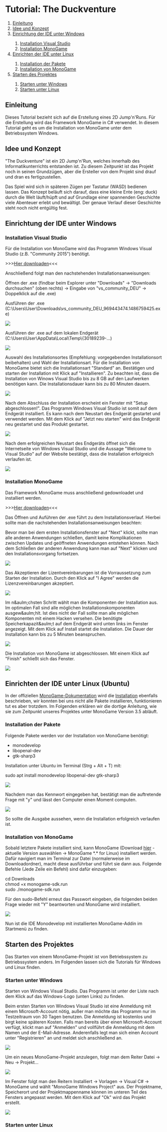 <h1>Tutorial: The Duckventure</h1>

<ol>
	<li><a href="#Nr1">Einleitung</a></li>
	<li><a href="#Nr2">Idee und Konzept</a></li>
	<li><a href="#Nr3">Einrichtung der IDE unter Windows</a></li>
		<ol>
			<li><a href="#Nr3.1">Installation Visual Studio</a></li>
			<li><a href="#Nr3.2">Installation MonoGame</a></li>
		</ol>
	<li><a href="#Nr4">Einrichten der IDE unter Linux</a></li>
		<ol>
			<li><a href="#Nr4.1">Installation der Pakete</a></li>
			<li><a href="#Nr4.2">Installation von MonoGame</a></li>
		</ol>
	<li><a href="#Nr5">Starten des Projektes</a></li>
		<ol>
			<li><a href="#Nr5.1">Starten unter Windows</a></li>
			<li><a href="#Nr5.2">Starten unter Linux</a></li>
		</ol>
</ol>


<h2 id="Nr1">Einleitung</h2>
<p>Dieses Tutorial bezieht sich auf die Erstellung eines 2D Jump'n'Runs. F&uuml;r die Erstellung wird das Framework MonoGame in C&#35; verwendet. In diesem Tutorial geht es um die Installation von MonoGame unter dem Betriebssystem Windows.</p>

<h2 id="Nr2">Idee und Konzept</h2>
<p>"The Duckventure" ist ein 2D Jump'n'Run, welches innerhalb des Informatikunterrichts entstanden ist. Zu diesem Zeitpunkt ist das Projekt noch in seinen Grundzügen, aber die Ersteller von dem Projekt sind drauf und dran es fertigzustellen.</p>
<p>Das Spiel wird sich in späteren Zügen per Tastatur (WASD) bedienen lassen. Das Konzept beläuft sich darauf, dass eine kleine Ente (eng: duck) durch die Welt läuft/hüpft und auf Grundlage einer spannenden Geschichte viele Abenteuer erlebt und bewältigt. Der genaue Verlauf dieser Geschichte steht noch nicht entgültig fest.</p>

<h2 id="Nr3">Einrichtung der IDE unter Windows</h2>
<h3>Installation Visual Studio</h3>
<p>F&uuml;r die Installation von MonoGame wird das Programm Windows Visual Studio (z.B. &quot;Community 2015&quot;) ben&ouml;tigt.</p>
<p>&gt;&gt;&gt;<a href="https://www.visualstudio.com/de/downloads/" target="_blank">Hier downloaden</a>&lt;&lt;&lt;</p>
<p>Anschließend folgt man den nachstehenden Installationsanweisungen:</p>
<p>Öffnen der .exe (findbar beim Explorer unter &quot;Downloads&quot; &rarr; &quot;Downloads durchsuchen&quot; (oben rechts) &rarr; Eingabe von &quot;vs_community_DEU&quot; &rarr; Doppelklick auf die .exe)</p>
<p>Ausführen der .exe (C:\Users\User\Downloads\vs_community_DEU_969443474.1486759425.exe)</p>
<p><img src="images/idewindows/1.png"></p>
<p>Ausführen der .exe auf dem lokalen Endgerät (C:\Users\User\AppData\Local\Temp\{30189239-...)</p>
<p><img src="images/idewindows/2.png"></p>
<p>Auswahl des Installationsortes (Empfehlung: vorgegebenden Installationsort beibehalten) und Wahl der Installationsart. Für die Installation von MonoGame bietet sich die Installationsart &quot;Standard&quot; an. Bestätigen und starten der Installation mit Klick auf &quot;Installieren&quot;. Zu beachten ist, dass die Installation von Winows Visual Studio bis zu 8 GB auf den Laufwerken benötigen kann. Die Installationsdauer kann bis zu 80 Minuten dauern.</p>
<p><img src="images/idewindows/3.png"></p>
<p>Nach dem Abschluss der Installation erscheint ein Fenster mit &quot;Setup abgeschlossen!&quot;. Das Programm Windows Visual Studio ist somit auf dem Endgerät installiert. Es kann nach dem Neustart des Endgerät gestartet und verwendet werden. Mit dem Klick auf &quot;Jetzt neu starten&quot; wird das Endgerät neu gestartet und das Produkt gestartet.</p>
<p><img src="images/idewindows/4.png"></p>
<p>Nach dem erfolgreichen Neustart des Endgeräts öffnet sich die Internetseite von Windows Visual Studio und die Aussage &quot;Welcome to Visual Studio&quot; auf der Website bestätigt, dass die Installation erfolgreich verlaufen ist.</p>
<p><img src="images/idewindows/5.png"></p>

<h3>Installation MonoGame</h3>
<p>Das Framework MonoGame muss anschließend gedownloadet und installiert werden.</p>
<p>&gt;&gt;&gt;<a href="http://www.monogame.net/downloads/" target="_blank">Hier downloaden</a>&lt;&lt;&lt;</p>
<p>Das Öffnen und Auführen der .exe führt zu dem Installationsverlauf. Hierbei sollte man die nachstehenden Installationsanweisungen beachten:</p>
<p>Bevor man bei dem ersten Installationsfenster auf &quot;Next&quot; klickt, sollte man alle anderen Anwendungen schließen, damit keine Komplikationen zwischen Updates und geöffneten Anwendungen entstehen können. Nach dem Schlie&szlig;en der anderen Anwendung kann man auf &quot;Next&quot; klicken und den Installationsvorgang fortsetzen.</p>
<p><img src="images/idewindows/6.png"></p>
<p>Das Akzeptieren der Lizentvereinbarungen ist die Vorraussetzung zum Starten der Installation. Durch den Klick auf &quot;I Agree&quot; werden die Lizenzvereinbarungen akzeptiert.</p>
<p><img src="images/idewindows/7.png"></p>
<p>Im n&aulm;chsten Schritt wählt man die Komponenten der Installation aus. Im optimalen Fall sind alle möglichen Installationskomponenten ausgew&aulm;hlt. Ist dies nicht der Fall sollte man alle möglichen Komponenten mit einem Hacken versehen. Die benötigte Speicherkapazit&aulm;t auf dem Endgerät wird unten links im Fenster angezeigt. Mit dem Klick auf Install startet die Installation. Die Dauer der Installation kann bis zu 5 Minuten beanspruchen.</p>
<p><img src="images/idewindows/8.png"></p>
<p>Die Installation von MonoGame ist abgeschlossen. Mit einem Klick auf &quot;Finish&quot; schlie&szlig;t sich das Fenster.</p>
<p><img src="images/idewindows/9.png"></p>

<h2 id="Nr4">Einrichten der IDE unter Linux (Ubuntu)</h2>
<p>In der offiziellen <a href="http://www.monogame.net/documentation/?page=main" target="_blank">MonoGame-Dokumentation</a> wird die <a href="http://www.monogame.net/documentation/?page=Setting_Up_MonoGame" target="_blank">Installation</a> ebenfalls beschrieben, wir konnten bei uns nicht alle Pakete installieren, funktionieren tut es aber trotzdem. Im Folgenden erklären wir die dortige Anleitung, wie sie zum Zeitpunkt unseres Projektes unter MonoGame Version 3.5 abl&auml;uft.

<h3 id="Nr4.1">Installation der Pakete</h3>
<p>Folgende Pakete werden vor der Installation von MonoGame ben&ouml;tigt:</p>
<ul>
	<li>monodevelop</li>
	<li>libopenal-dev</li>
	<li>gtk-sharp3</li>
</ul>
<p>Installation unter Ubuntu im Terminal (Strg + Alt + T) mit:</p>
<p class="command">
	sudo apt install monodevelop libopenal-dev gtk-sharp3
</p>
<p><img src="images/idelinux/password.png"></p>
<p>Nachdem man das Kennwort eingegeben hat, best&auml;tigt man die auftretende Frage mit "y" und lässt den Computer einen Moment computen.</p>
<p><img src="images/idelinux/done.png"></p>
<p>So sollte die Ausgabe aussehen, wenn die Installation erfolgreich verlaufen ist.</p>

<h3 id="Nr4.2">Installation von MonoGame</h3>
<p>Sobald letztere Pakete installiert sind, kann MonoGame (Download <a href="http://www.monogame.net/downloads/" target="_blank">hier</a> - aktuelle Version auswählen -> MonoGame *.* for Linux) installiert werden. Dafür navigiert man im Terminal zur Datei (normalerweise im Downloadordner), macht diese ausführbar und führt sie dann aus. Folgende Befehle (Jede Zeile ein Befehl) sind daf&uuml;r einzugeben:</p>
<p class="command">
	cd Downloads<br>
	chmod +x monogame-sdk.run<br>
	sudo ./monogame-sdk.run<br>
</p>
<p>F&uuml;r den sudo-Befehl erneut das Passwort eingeben, die folgenden beiden Frage wieder mit "Y" beantworten und MonoGame wird installiert.</p>
<p><img src="images/idelinux/menu.png"></p>
<p>Nun ist die IDE Monodevelop mit installierten MonoGame-Addin im Startmen&uuml; zu finden.</p>

<h2 id="Nr5">Starten des Projektes</h2>
<p> Das Starten von einem MonoGame-Projekt ist von Betriebssystem zu Betriebssystem anders. Im Folgenden lassen sich die Tutorials für Windows und Linux finden.</p>

<h3 id="Nr5.1">Starten unter Windows</h3>
<p>Starten von Windows Visual Studio. Das Programm ist unter der Liste nach dem Klick auf das Windows-Logo (unten Links) zu finden.</p>
<p>Beim ersten Starten von Windows Visual Studio ist eine Anmeldung mit einem Microsoft-Account nötig, außer man möchte das Programm nur im Testzeitraum von 30 Tagen benutzen. Die Anmeldung ist kostenlos und birgt keine späteren Kosten. Falls man bereits über einen Microsoft-Account verfügt, klickt man auf &quot;Anmelden&quot; und vollführt die Anmeldung mit dem Namen und der E-Mail-Adresse. Anderenfalls legt man sich einen Account unter &quot;Registrieren&quot; an und meldet sich anschließend an.</p>
<p><img src="images/idewindows/10.png"></p>
<p>Um ein neues MonoGame-Projekt anzulegen, folgt man dem Reiter Datei -> Neu -> Projekt...
<p><img src="images/idewindows/11.png"></p>
<p>Im Fenster folgt man den Reitern Installiert -> Vorlagen -> Visual C&#35; -> MonoGame und wählt &quot;MonoGame Windows Project&quot; aus. Der Projektname, Speicherort und der Projektmappenname können im unteren Teil des Fensters angepasst werden. Mit dem Klick auf &quot;Ok&quot; wird das Projekt erstellt.</p>
<p><img src="images/idewindows/12.png"></p>

<h3 id="Nr5.2">Starten unter Linux</h3>
